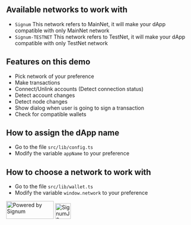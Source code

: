 ## Available networks to work with
- `Signum` This network refers to MainNet, it will make your dApp compatible with only MainNet network
- `Signum-TESTNET` This network refers to TestNet, it will make your dApp compatible with only TestNet network

## Features on this demo
- Pick network of your preference
- Make transactions
- Connect/Unlink accounts (Detect connection status)
- Detect account changes
- Detect node changes
- Show dialog when user is going to sign a transaction
- Check for compatible wallets

## How to assign the dApp name
- Go to the file `src/lib/config.ts`
- Modify the variable `appName` to your preference

## How to choose a network to work with
- Go to the file `src/lib/wallet.ts`
- Modify the variable `window.network` to your preference

<span>
<img src="https://user-images.githubusercontent.com/3920663/157106727-35a214b8-07bb-4c75-8c4f-c4aec072683c.svg" width="128" height="48" alt="Powered by Signum" >
<img src="https://user-images.githubusercontent.com/3920663/157106713-c459eb43-1da8-442d-b725-7263a6a8c48f.svg" width="42" height="42" alt="SignumJS Logo" >
</span>